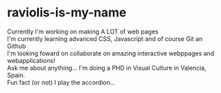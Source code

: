 # raviolis-is-my-name
Currently I'm working on making A LOT of web pages <br>
I'm currently learning advanced CSS, Javascript and of course Git an Github <br>
I'm looking foward on collaborate on amazing interactive webppages and webapplications!<br>
Ask me about anything... I'm doing a PHD in Visual Culture in Valencia, Spain. <br>
Fun fact (or not) I play the accordion...
